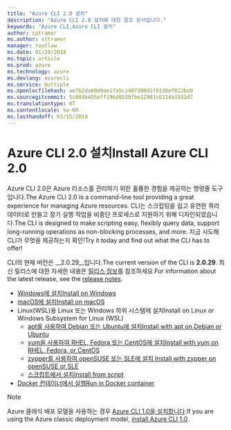 ```yaml
---
title: "Azure CLI 2.0 설치"
description: "Azure CLI 2.0 설치에 대한 참조 문서입니다."
keywords: "Azure CLI,Azure CLI 설치"
author: sptramer
ms.author: sttramer
manager: routlaw
ms.date: 01/29/2018
ms.topic: article
ms.prod: azure
ms.technology: azure
ms.devlang: azurecli
ms.service: multiple
ms.openlocfilehash: ae7b2da00d9ae17a5c1487390d1f81d8ef812ba9
ms.sourcegitcommit: 5c004b455eff196d853bfbe12901c6114a1652d7
ms.translationtype: HT
ms.contentlocale: ko-KR
ms.lasthandoff: 03/15/2018
---
```

# <a name="install-azure-cli-20"></a><span data-ttu-id="915bb-104">Azure CLI 2.0 설치</span><span class="sxs-lookup"><span data-stu-id="915bb-104">Install Azure CLI 2.0</span></span>

<span data-ttu-id="915bb-105">Azure CLI 2.0은 Azure 리소스를 관리하기 위한 훌륭한 경험을 제공하는 명령줄 도구입니다.</span><span class="sxs-lookup"><span data-stu-id="915bb-105">The Azure CLI 2.0 is a command-line tool providing a great experience for managing Azure resources.</span></span> <span data-ttu-id="915bb-106">CLI는 스크립팅을 쉽고 유연한 쿼리 데이터로 만들고 장기 실행 작업을 비중단 프로세스로 지원하기 위해 디자인되었습니다.</span><span class="sxs-lookup"><span data-stu-id="915bb-106">The CLI is designed to make scripting easy, flexibly query data, support long-running operations as non-blocking processes, and more.</span></span> <span data-ttu-id="915bb-107">지금 시도해 CLI가 무엇을 제공하는지 확인!</span><span class="sxs-lookup"><span data-stu-id="915bb-107">Try it today and find out what the CLI has to offer!</span></span>

<span data-ttu-id="915bb-108">CLI의 현재 버전은 __2.0.29__입니다.</span><span class="sxs-lookup"><span data-stu-id="915bb-108">The current version of the CLI is __2.0.29__.</span></span> <span data-ttu-id="915bb-109">최신 릴리스에 대한 자세한 내용은 [릴리스 정보](release-notes-azure-cli.md)를 참조하세요.</span><span class="sxs-lookup"><span data-stu-id="915bb-109">For information about the latest release, see the [release notes](release-notes-azure-cli.md).</span></span>

* [<span data-ttu-id="915bb-110">Windows에 설치</span><span class="sxs-lookup"><span data-stu-id="915bb-110">Install on Windows</span></span>](install-azure-cli-windows.md)
* [<span data-ttu-id="915bb-111">macOS에 설치</span><span class="sxs-lookup"><span data-stu-id="915bb-111">Install on macOS</span></span>](install-azure-cli-macos.md)
* <span data-ttu-id="915bb-112">Linux(WSL)용 Linux 또는 Windows 하위 시스템에 설치</span><span class="sxs-lookup"><span data-stu-id="915bb-112">Install on Linux or Windows Subsystem for Linux (WSL)</span></span>
  * [<span data-ttu-id="915bb-113">apt를 사용하여 Debian 또는 Ubuntu에 설치</span><span class="sxs-lookup"><span data-stu-id="915bb-113">Install with apt on Debian or Ubuntu</span></span>](install-azure-cli-apt.md)
  * [<span data-ttu-id="915bb-114">yum을 사용하여 RHEL, Fedora 또는 CentOS에 설치</span><span class="sxs-lookup"><span data-stu-id="915bb-114">Install with yum on RHEL, Fedora, or CentOS </span></span>](install-azure-cli-yum.md)
  * [<span data-ttu-id="915bb-115">zypper를 사용하여 openSUSE 또는 SLE에 설치 </span><span class="sxs-lookup"><span data-stu-id="915bb-115">Install with zypper on openSUSE or SLE </span></span>](install-azure-cli-zypper.md)
  * [<span data-ttu-id="915bb-116">스크립트에서 설치</span><span class="sxs-lookup"><span data-stu-id="915bb-116">Install from script</span></span>](install-azure-cli-linux.md)
* [<span data-ttu-id="915bb-117">Docker 컨테이너에서 실행</span><span class="sxs-lookup"><span data-stu-id="915bb-117">Run in Docker container</span></span>](run-azure-cli-docker.md)

> [!NOTE]
> <span data-ttu-id="915bb-118">Azure 클래식 배포 모델을 사용하는 경우 [Azure CLI 1.0을 설치합니다](/azure/cli-install-nodejs).</span><span class="sxs-lookup"><span data-stu-id="915bb-118">If you are using the Azure classic deployment model, [install Azure CLI 1.0](/azure/cli-install-nodejs).</span></span>

